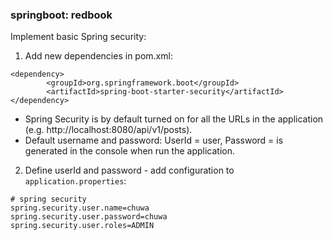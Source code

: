 ### springboot: redbook
Implement basic Spring security:

1. Add new dependencies in pom.xml:
```
<dependency>
        <groupId>org.springframework.boot</groupId>
        <artifactId>spring-boot-starter-security</artifactId>
</dependency>
```
- Spring Security is by default turned on for all the URLs in the application (e.g. http://localhost:8080/api/v1/posts).
- Default username and password: UserId = user, Password = is generated in the console when run the application.

2. Define userId and password - add configuration to `application.properties`:
```
# spring security
spring.security.user.name=chuwa
spring.security.user.password=chuwa
spring.security.user.roles=ADMIN
```
